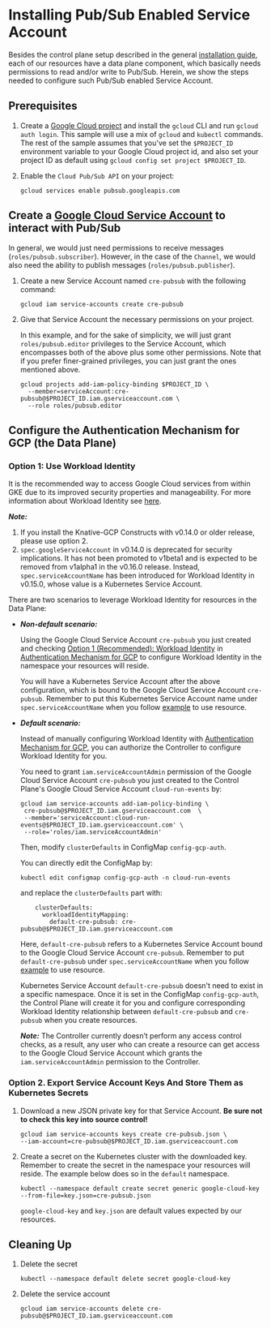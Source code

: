 # Installing Pub/Sub Enabled Service Account

Besides the control plane setup described in the general
[installation guide](./install-knative-gcp.md), each of our resources have a
data plane component, which basically needs permissions to read and/or write to
Pub/Sub. Herein, we show the steps needed to configure such Pub/Sub enabled
Service Account.

## Prerequisites

1. Create a
   [Google Cloud project](https://cloud.google.com/resource-manager/docs/creating-managing-projects)
   and install the `gcloud` CLI and run `gcloud auth login`. This sample will
   use a mix of `gcloud` and `kubectl` commands. The rest of the sample assumes
   that you've set the `$PROJECT_ID` environment variable to your Google Cloud
   project id, and also set your project ID as default using
   `gcloud config set project $PROJECT_ID`.

1. Enable the `Cloud Pub/Sub API` on your project:

   ```shell
   gcloud services enable pubsub.googleapis.com
   ```

## Create a [Google Cloud Service Account](https://console.cloud.google.com/iam-admin/serviceaccounts/project) to interact with Pub/Sub

In general, we would just need permissions to receive messages
(`roles/pubsub.subscriber`). However, in the case of the `Channel`, we would
also need the ability to publish messages (`roles/pubsub.publisher`).

1. Create a new Service Account named `cre-pubsub` with the following command:

   ```shell
   gcloud iam service-accounts create cre-pubsub
   ```

1. Give that Service Account the necessary permissions on your project.

   In this example, and for the sake of simplicity, we will just grant
   `roles/pubsub.editor` privileges to the Service Account, which encompasses
   both of the above plus some other permissions. Note that if you prefer
   finer-grained privileges, you can just grant the ones mentioned above.

   ```shell
   gcloud projects add-iam-policy-binding $PROJECT_ID \
     --member=serviceAccount:cre-pubsub@$PROJECT_ID.iam.gserviceaccount.com \
     --role roles/pubsub.editor
   ```

## Configure the Authentication Mechanism for GCP (the Data Plane)

### Option 1: Use Workload Identity

It is the recommended way to access Google Cloud services from within GKE due to
its improved security properties and manageability. For more information about
Workload Identity see
[here](https://cloud.google.com/kubernetes-engine/docs/how-to/workload-identity).

**_Note:_** 
1. If you install the Knative-GCP Constructs with v0.14.0 or older
release, please use option 2.  
2. `spec.googleServiceAccount` in v0.14.0 is deprecated for security
implications. It has not been promoted to v1beta1 and is expected to be removed
from v1alpha1 in the v0.16.0 release. Instead, `spec.serviceAccountName` has
been introduced for Workload Identity in v0.15.0, whose value is a Kubernetes
Service Account.

There are two scenarios to leverage Workload Identity for resources in the Data Plane:
* ***Non-default scenario:***

    Using the Google Cloud Service Account `cre-pubsub` you just created and checking
[Option 1 (Recommended): Workload Identity](../install/authentication-mechanisms-gcp.md/#option-1-recommended-workload-identity)
in
[Authentication Mechanism for GCP](../install/authentication-mechanisms-gcp.md)
to configure Workload Identity in the namespace your resources will reside.

    You will have a Kubernetes Service Account after the above configuration, which
is bound to the Google Cloud Service Account `cre-pubsub`. Remember to put
this Kubernetes Service Account name under `spec.serviceAccountName` when you
follow
[example](https://github.com/google/knative-gcp/tree/master/docs/examples) to
use resource.
* ***Default scenario:***
    
    Instead of manually configuring Workload Identity with [Authentication Mechanism for GCP](../install/authentication-mechanisms-gcp.md), 
    you can authorize the Controller to configure Workload Identity for you.
    
    You need to grant `iam.serviceAccountAdmin` permission of the Google Cloud Service Account `cre-pubsub` you just created to 
    the Control Plane's Google Cloud Service Account `cloud-run-events` by:
    
   ```shell
   gcloud iam service-accounts add-iam-policy-binding \
    cre-pubsub@$PROJECT_ID.iam.gserviceaccount.com  \
    --member='serviceAccount:cloud-run-events@$PROJECT_ID.iam.gserviceaccount.com' \
    --role='roles/iam.serviceAccountAdmin'
   ```
  
  Then, modify `clusterDefaults` in ConfigMap `config-gcp-auth`.
  
  You can directly edit the ConfigMap by:
  
  ```shell
  kubectl edit configmap config-gcp-auth -n cloud-run-events
  ```
  and replace the `clusterDefaults` part with: 
  
  ```shell
      clusterDefaults:
        workloadIdentityMapping:
          default-cre-pubsub: cre-pubsub@$PROJECT_ID.iam.gserviceaccount.com
  ```
  
  Here, `default-cre-pubsub` refers to a Kubernetes Service Account bound to the Google Cloud Service Account `cre-pubsub`. 
  Remember to put
  `default-cre-pubsub` under `spec.serviceAccountName` when you
  follow
  [example](https://github.com/google/knative-gcp/tree/master/docs/examples) to
  use resource.
  
  Kubernetes Service Account `default-cre-pubsub` doesn't need to exist in a specific namespace. 
  Once it is set in the ConfigMap `config-gcp-auth`,
  the Control Plane will create it for you and configure corresponding Workload Identity relationship between `default-cre-pubsub` 
  and `cre-pubsub` when you create resources.
  
  ***Note:*** The Controller currently doesn’t perform any access control checks, as a result, any user who can create a resource 
    can get access to the Google Cloud Service Account which grants the `iam.serviceAccountAdmin` permission to the Controller.
    
### Option 2. Export Service Account Keys And Store Them as Kubernetes Secrets

1. Download a new JSON private key for that Service Account. **Be sure not to
   check this key into source control!**

   ```shell
   gcloud iam service-accounts keys create cre-pubsub.json \
   --iam-account=cre-pubsub@$PROJECT_ID.iam.gserviceaccount.com
   ```

1. Create a secret on the Kubernetes cluster with the downloaded key. Remember
   to create the secret in the namespace your resources will reside. The example
   below does so in the `default` namespace.

   ```shell
   kubectl --namespace default create secret generic google-cloud-key --from-file=key.json=cre-pubsub.json
   ```

   `google-cloud-key` and `key.json` are default values expected by our
   resources.

## Cleaning Up

1. Delete the secret

   ```shell
   kubectl --namespace default delete secret google-cloud-key
   ```

1. Delete the service account

   ```shell
   gcloud iam service-accounts delete cre-pubsub@$PROJECT_ID.iam.gserviceaccount.com
   ```
